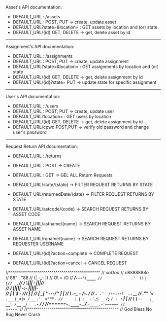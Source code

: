 Asset's API documentation:
- DEFAULT_URL : /assets
- DEFAULT_URL : POST, PUT -> create, update asset
- DEFAULT_URL?state=&location= : GET assets by location and (or) state
- DEFAULT_URL/{id} GET, DELETE -> get, delete asset by id

----------------------------------------------------------

Assignment's API documentation:
- DEFAULT_URL : /assignments
- DEFAULT_URL : POST, PUT -> create, update assignment
- DEFAULT_URL?state=&location= : GET assignments by location and (or) state
- DEFAULT_URL/{id} GET, DELETE -> get, delete assignment by id
- DEFAULT_URL/{id}?state= PUT -> update state for specific assignment

----------------------------------------------------------

User's API documentation:
- DEFAULT_URL : /users
- DEFAULT_URL : POST, PUT -> create, update user
- DEFAULT_URL?location= : GET users by location 
- DEFAULT_URL/{id} GET, DELETE -> get, delete assignment by id
- DEFAULT_URL/cpwd POST,PUT -> verify old password and change user's password

------------------------------------------------------------
Request Return API documentation: 

- DEFAULT_URL : /returns

- DEFAULT_URL : POST -> CREATE

- DEFAULT_URL : GET -> GEL ALL Return Requests

- DEFAULT_URL/state/{state} -> FILTER REQUEST RETURNS BY STATE

- DEFAULT_URL/returnedDate/{date} -> FILTER REQUEST RETURNS BY STATE

- DEFAULT_URL/astcode/{code} -> SEARCH REQUEST RETURNS BY ASSET CODE

- DEFAULT_URL/astname/{name} -> SEARCH REQUEST RETURNS BY ASSET NAME

- DEFAULT_URL/rqname/{name} -> SEARCH REQUEST RETURNS BY REQUESTER USERNAME

- DEFAULT_URL/{id}?action=complete -> COMPLETE REQUEST

- DEFAULT_URL/{id}?action=cancel -> CANCEL REQUEST

//^^^^^^^^^^^^^^^^^^^^^^^^^^^^^^^^^^^^^^^^^^^^^
//                   _ooOoo_
//                  o8888888o                                   
//                  88" . "88
//                  (| -_- |)
//                  O\  =  /O
//               ____/`---'\____
//             .'  \\|     |//  `.
//            /  \\|||  :  |||//  \
//           /  _||||| -:- |||||-  \
//           |   | \\\  -  /// |   |
//           | \_|  ''\---/''  |   |
//           \  .-\__  `-`  ___/-. /
//         ___`. .'  /--.--\  `. . __
//      ."" '<  `.___\_<|>_/___.'  >'"".
//     | | :  `- \`.;`\ _ /`;.`/ - ` : | |
//     \  \ `-.   \_ __\ /__ _/   .-` /  /
//======`-.____`-.___\_____/___.-`____.-'======
//                   `=---='
//
//^^^^^^^^^^^^^^^^^^^^^^^^^^^^^^^^^^^^^^^^^^^^^
//       God Bless     No Bug     Never Crash